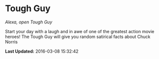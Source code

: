 # Tough Guy
*Alexa, open Tough Guy*

Start your day with a laugh and in awe of one of the greatest action movie heroes!  The Tough Guy will give you random satirical facts about Chuck Norris

**Last Updated:** 2016-03-08 15:32:42